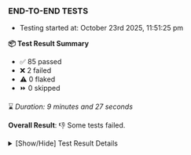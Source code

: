 ### END-TO-END TESTS

- Testing started at: October 23rd 2025, 11:51:25 pm

**📦 Test Result Summary**

- ✅ 85 passed
- ❌ 2 failed
- ⚠️ 0 flaked
- ⏩ 0 skipped

⌛ _Duration: 9 minutes and 27 seconds_

**Overall Result**: 👎 Some tests failed.



<details>
    <summary>[Show/Hide] Test Result Details</summary>
    <div markdown="1">

| Test | Browser | Test Case | Tags | Result |
| :---: | :---: | :--- | :---: | :---: |
| 1 | chromium-meshery-provider | deploys a published design to a connected cluster |  | ❌ |
| 2 | chromium-local-provider | deploys a published design to a connected cluster |  | ❌ |

</div>
</details>


<!-- To see the full report, please visit our CI/CD pipeline with reporter. -->